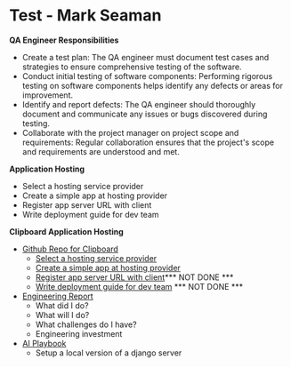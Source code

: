 # Test - Mark Seaman

**QA Engineer Responsibilities**

* Create a test plan: The QA engineer must document test cases and strategies to ensure comprehensive testing of the software.
* Conduct initial testing of software components: Performing rigorous testing on software components helps identify any defects or areas for improvement.
* Identify and report defects: The QA engineer should thoroughly document and communicate any issues or bugs discovered during testing.
* Collaborate with the project manager on project scope and requirements: Regular collaboration ensures that the project's scope and requirements are understood and met.

**Application Hosting**

- Select a hosting service provider
- Create a simple app at hosting provider
- Register app server URL with client
- Write deployment guide for dev team


**Clipboard Application Hosting**

* [Github Repo for Clipboard](https://github.com/JLeFevre559/CS350-Clipboard)
    * [Select a hosting service provider](https://vercel.com/)
    * [Create a simple app at hosting provider](https://clipboard-unco-cs350.vercel.app/)
    * [Register app server URL with client](ClientURL.md)*** NOT DONE ***
    * [Write deployment guide for dev team](Deploy.md) *** NOT DONE ***
* [Engineering Report](Report.md)
    * What did I do?
    * What will I do?
    * What challenges do I have?
    * Engineering investment
* [AI Playbook](AI.md)
    - Setup a local version of a django server
